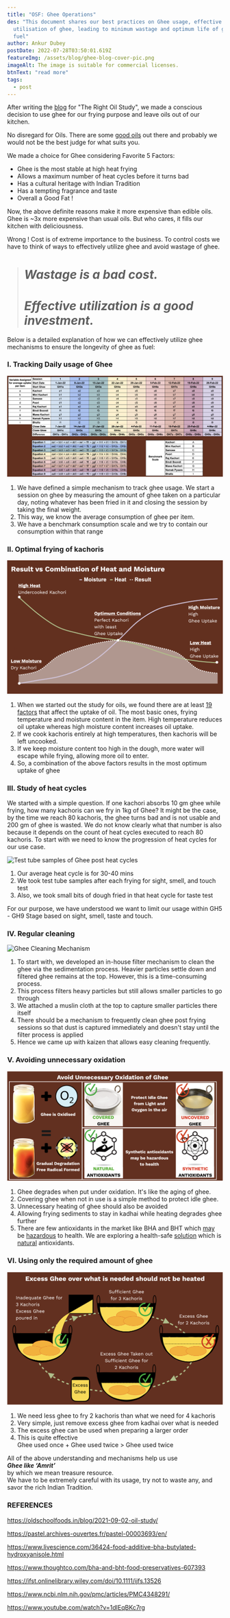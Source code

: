 ```yaml
---
title: "OSF: Ghee Operations"
des: "This document shares our best practices on Ghee usage, effective
  utilisation of ghee, leading to minimum wastage and optimum life of ghee as
  fuel"
author: Ankur Dubey
postDate: 2022-07-28T03:50:01.619Z
featureImg: /assets/blog/ghee-blog-cover-pic.png
imageAlt: The image is suitable for commercial licenses.
btnText: "read more"
tags:
  - post
---
```

<div>

After writing the [blog](https://oldschoolfoods.in/blog/2021-09-02-oil-study/) for "The Right Oil Study", we made a conscious decision to use ghee for our frying purpose and leave oils out of our kitchen. 

No disregard for Oils. There are some [good oils](https://oldschoolfoods.in/blog/2021-09-02-oil-study/) out there and probably we would not be the best judge for what suits you.

We made a choice for Ghee considering Favorite 5 Factors:

* Ghee is the most stable at high heat frying
* Allows a maximum number of heat cycles before it turns bad
* Has a cultural heritage with Indian Tradition
* Has a tempting fragrance and taste
* Overall a Good Fat !

Now, the above definite reasons make it more expensive than edible oils. \
Ghee is ~3x more expensive than usual oils. But who cares, it fills our kitchen with deliciousness. 

Wrong ! Cost is of extreme importance to the business. To control costs we have to think of ways to effectively utilize ghee and avoid wastage of ghee.

> # ***Wastage is a bad cost.***
>
> # ***Effective utilization is a good investment.***

</div>

<div>

Below is a detailed explanation of how we can effectively utilize ghee mechanisms to ensure the longevity of ghee as fuel:

</div>

<div>

### I. Tracking Daily usage of Ghee

</div>

<div>

![](/assets/blog/01-ghee-tracking.png "Ghee Tracking Mechanism")

1. We have defined a simple mechanism to track ghee usage. We start a session on ghee by measuring the amount of ghee taken on a particular day, noting whatever has been fried in it and closing the session by taking the final weight.
2. This way, we know the average consumption of ghee per item.
3. We have a benchmark consumption scale and we try to contain our consumption within that range

### II. Optimal frying of kachoris

</div>

<div>

![](/assets/blog/02-result-vs-combination-of-heat-and-moisture.png "Optimum Frying Conditions for Kachori")

1. When we started out the study for oils, we found there are at least [19 factors](https://pastel.archives-ouvertes.fr/pastel-00003693/en/) that affect the uptake of oil. The most basic ones, frying temperature and moisture content in the item. High temperature reduces oil uptake whereas high moisture content increases oil uptake.
2. If we cook kachoris entirely at high temperatures, then kachoris will be left uncooked.
3. If we keep moisture content too high in the dough, more water will escape while frying, allowing more oil to enter.
4. So, a combination of the above factors results in the most optimum uptake of ghee

</div>

<div>

### III. Study of heat cycles

</div>

<div>

We started with a simple question. If one kachori absorbs 10 gm ghee while frying, how many kachoris can we fry in 1kg of Ghee? It might be the case, by the time we reach 80 kachoris, the ghee turns bad and is not usable and 200 gm of ghee is wasted. We do not know clearly what that number is also because it depends on the count of heat cycles executed to reach 80 kachoris. To start with we need to know the progression of heat cycles for our use case.

![](/assets/blog/03-heat-cycles.png "Test tube samples of Ghee post heat cycles")

1. Our average heat cycle is for 30-40 mins
2. We took test tube samples after each frying for sight, smell, and touch test
3. Also, we took small bits of dough fried in that heat cycle for taste test

</div>

<div>

For our purpose, we have understood we want to limit our usage within GH5 - GH9 Stage based on sight, smell, taste and touch.

</div>

<div>

### IV. Regular cleaning

</div>

<div>

![](/assets/blog/04-ghee-cleaning-mechanism.png "Ghee Cleaning Mechanism")

1. To start with, we developed an in-house filter mechanism to clean the ghee via the sedimentation process. Heavier particles settle down and filtered ghee remains at the top. However, this is a time-consuming process.
2. This process filters heavy particles but still allows smaller particles to go through
3. We attached a muslin cloth at the top to capture smaller particles there itself
4. There should be a mechanism to frequently clean ghee post frying sessions so that dust is captured immediately and doesn't stay until the filter process is applied
5. Hence we came up with kaizen that allows easy cleaning frequently.

</div>

<div>

### V. Avoiding unnecessary oxidation

</div>

<div>

![](/assets/blog/05-unnecessary-oxidation-of-ghee.png "Ghee degrades gradually under oxidation")

1. Ghee degrades when put under oxidation. It's like the aging of ghee.
2. Covering ghee when not in use is a simple method to protect idle ghee.
3. Unnecessary heating of ghee should also be avoided
4. Allowing frying sediments to stay in kadhai while heating degrades ghee further
5. There are few antioxidants in the market like BHA and BHT which [may](https://www.livescience.com/36424-food-additive-bha-butylated-hydroxyanisole.html) be [hazardous](https://www.thoughtco.com/bha-and-bht-food-preservatives-607393) to health. We are exploring a health-safe [solution](https://ifst.onlinelibrary.wiley.com/doi/10.1111/ijfs.13526) which is [natural](https://www.ncbi.nlm.nih.gov/pmc/articles/PMC4348291/) antioxidants.

</div>

<div>

### VI. Using only the required amount of ghee

</div>

<div>

![](/assets/blog/06b-using-adequate-amount-of-ghee.png "Excess Ghee taken out of heat cycle")

1. We need less ghee to fry 2 kachoris than what we need for 4 kachoris
2. Very simple, just remove excess ghee from kadhai over what is needed
3. The excess ghee can be used when preparing a larger order
4. This is quite effective\
   Ghee used once + Ghee used twice > Ghee used twice

</div>

<div>

All of the above understanding and mechanisms help us use \
***Ghee like ‘Amrit’*** \
by which we mean treasure resource. \
We have to be extremely careful with its usage, try not to waste any, and savor the rich Indian Tradition.

</div>

### REFERENCES

<https://oldschoolfoods.in/blog/2021-09-02-oil-study/>

<https://pastel.archives-ouvertes.fr/pastel-00003693/en/>

<https://www.livescience.com/36424-food-additive-bha-butylated-hydroxyanisole.html>

<https://www.thoughtco.com/bha-and-bht-food-preservatives-607393>

<https://ifst.onlinelibrary.wiley.com/doi/10.1111/ijfs.13526>

<https://www.ncbi.nlm.nih.gov/pmc/articles/PMC4348291/>

<https://www.youtube.com/watch?v=1dIEqBKc7rg>